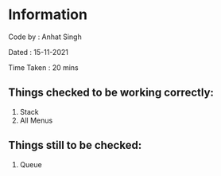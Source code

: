 # Information
Code by : Anhat Singh

Dated   : 15-11-2021

Time Taken : 20 mins


## Things checked to be working correctly:
1. Stack
2. All Menus

## Things still to be checked:
1. Queue